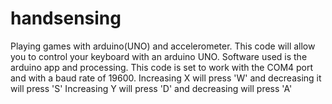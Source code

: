 # handsensing
Playing games with arduino(UNO) and accelerometer.
This code will allow you to control your keyboard with an arduino UNO.
Software used is the arduino app and processing.
This code is set to work with the COM4 port and with a baud rate of 19600.
Increasing X will press 'W' and decreasing it will press 'S'
Increasing Y will press 'D' and decreasing will press 'A'
